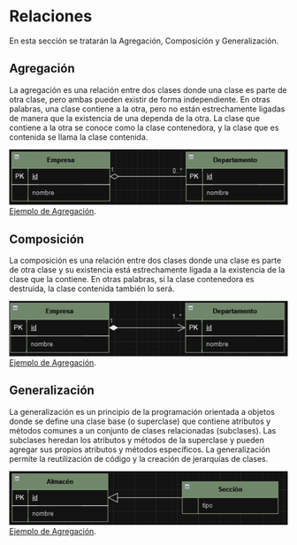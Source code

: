 # Relaciones
En esta sección se tratarán la Agregación, Composición y Generalización.

## Agregación
La agregación es una relación entre dos clases donde una clase es parte de otra clase, pero ambas pueden existir de forma independiente. En otras palabras, una clase contiene a la otra, pero no están estrechamente ligadas de manera que la existencia de una dependa de la otra. La clase que contiene a la otra se conoce como la clase contenedora, y la clase que es contenida se llama la clase contenida.

![Diagrama](../img/Captura5.PNG)
[Ejemplo de Agregación](../Relaciones/agregacion.sql).

## Composición
La composición es una relación entre dos clases donde una clase es parte de otra clase y su existencia está estrechamente ligada a la existencia de la clase que la contiene. En otras palabras, si la clase contenedora es destruida, la clase contenida también lo será.

![Diagrama](../img/Captura6.PNG)
[Ejemplo de Agregación](../Relaciones/composicion.sql).

## Generalización
La generalización es un principio de la programación orientada a objetos donde se define una clase base (o superclase) que contiene atributos y métodos comunes a un conjunto de clases relacionadas (subclases). Las subclases heredan los atributos y métodos de la superclase y pueden agregar sus propios atributos y métodos específicos. La generalización permite la reutilización de código y la creación de jerarquías de clases. 

![Diagrama](../img/Captura7.PNG)
[Ejemplo de Agregación](../Relaciones/generalizacion.sql).